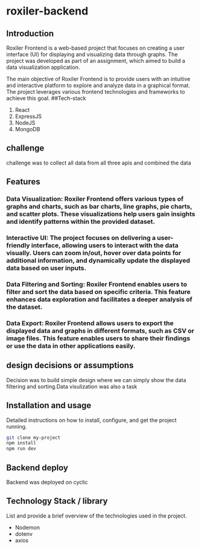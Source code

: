 # roxiler-backend

## Introduction
Roxiler Frontend is a web-based project that focuses on creating a user interface (UI) for displaying and visualizing data through graphs. The project was developed as part of an assignment, which aimed to build a data visualization application.

The main objective of Roxiler Frontend is to provide users with an intuitive and interactive platform to explore and analyze data in a graphical format. The project leverages various frontend technologies and frameworks to achieve this goal.
##Tech-stack
1. React
2. ExpressJS
3. NodeJS
4. MongoDB

## challenge
challenge was to collect all data from all three apis and combined the data
## Features
### Data Visualization: Roxiler Frontend offers various types of graphs and charts, such as bar charts, line graphs, pie charts, and scatter plots. These visualizations help users gain insights and identify patterns within the provided dataset.

###  Interactive UI: The project focuses on delivering a user-friendly interface, allowing users to interact with the data visually. Users can zoom in/out, hover over data points for additional information, and dynamically update the displayed data based on user inputs.

###  Data Filtering and Sorting: Roxiler Frontend enables users to filter and sort the data based on specific criteria. This feature enhances data exploration and facilitates a deeper analysis of the dataset.

 ###  Data Export: Roxiler Frontend allows users to export the displayed data and graphs in different formats, such as CSV or image files. This feature enables users to share their findings or use the data in other applications easily.

## design decisions or assumptions
Decision was to build simple design where we can simply show the data filtering and sorting.Data visulization was also a task

## Installation and usage
Detailed instructions on how to install, configure, and get the project running.

```bash
git clone my-project
npm install
npm run dev
```
## Backend deploy
Backend was deployed on cyclic

## Technology Stack / library
List and provide a brief overview of the technologies used in the project.

- Nodemon
- dotenv
- axios
